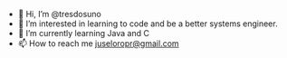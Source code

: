 - 👋 Hi, I’m @tresdosuno
- 👀 I’m interested in learning to code and be a better systems engineer.
- 🌱 I’m currently learning Java and C
- 📫 How to reach me juseloropr@gmail.com

<!---
tresdosuno/tresdosuno is a ✨ special ✨ repository because its `README.md` (this file) appears on your GitHub profile.
You can click the Preview link to take a look at your changes.
--->
